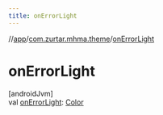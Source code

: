 ```yaml
---
title: onErrorLight
---
```

//[app](../../index.html)/[com.zurtar.mhma.theme](index.html)/[onErrorLight](on-error-light.html)



# onErrorLight



[androidJvm]\
val [onErrorLight](on-error-light.html): [Color](https://developer.android.com/reference/kotlin/androidx/compose/ui/graphics/Color.html)



